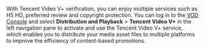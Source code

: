 With Tencent Video V+ verification, you can enjoy multiple services such as H5 HD, preferred review and copyright protection. You can log in to the [VOD Console](https://console.cloud.tencent.com/video/cdnlog) and select **Distribution and Playback** > **Tencent Video V+** in the left navigation pane to activate and use the Tencent Video V+ service, which enables you to distribute your media asset files to multiple platforms to improve the efficiency of content-based promotions.
